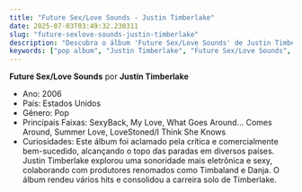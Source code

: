 ```yaml
---
title: "Future Sex/Love Sounds - Justin Timberlake"
date: 2025-07-03T03:49:32.230311
slug: "future-sexlove-sounds-justin-timberlake"
description: "Descubra o álbum 'Future Sex/Love Sounds' de Justin Timberlake, um destaque na música pop."
keywords: ["pop album", "Justin Timberlake", "Future Sex/Love Sounds", "music"]
---
```


**Future Sex/Love Sounds** por **Justin Timberlake**
- Ano: 2006
- País: Estados Unidos
- Gênero: Pop
- Principais Faixas: SexyBack, My Love, What Goes Around... Comes Around, Summer Love, LoveStoned/I Think She Knows
- Curiosidades: Este álbum foi aclamado pela crítica e comercialmente bem-sucedido, alcançando o topo das paradas em diversos países. Justin Timberlake explorou uma sonoridade mais eletrônica e sexy, colaborando com produtores renomados como Timbaland e Danja. O álbum rendeu vários hits e consolidou a carreira solo de Timberlake.